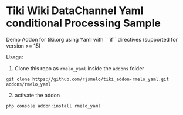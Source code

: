# Tiki Wiki DataChannel Yaml conditional Processing Sample #

Demo Addon for tiki.org using Yaml with ```if`` directives (supported for version >= 15)


Usage:

1) Clone this repo as ```rmelo_yaml``` inside the ```addons``` folder

```
git clone https://github.com/rjsmelo/tiki_addon-rmelo_yaml.git addons/rmelo_yaml
```

2) activate the addon

```
php console addon:install rmelo_yaml
```



